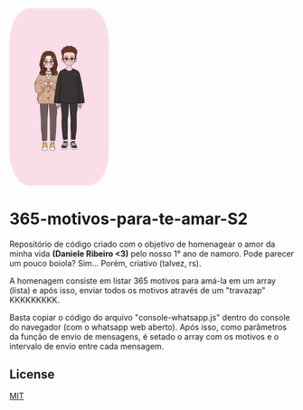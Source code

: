 <img src="./images/eu&ela.jpeg" style="width: 35%; border-radius: 20%;">

# 365-motivos-para-te-amar-S2

Repositório de código criado com o objetivo de homenagear o amor da minha vida **(Daniele Ribeiro <3)** pelo nosso 1° ano de namoro.
Pode parecer um pouco boiola? Sim... Porém, criativo (talvez, rs).

A homenagem consiste em listar 365 motivos para amá-la em um array (lista) e após isso, enviar todos os motivos através de um "travazap" KKKKKKKKK.

Basta copiar o código do arquivo "console-whatsapp.js" dentro do console do navegador (com o whatsapp web aberto). Após isso, como parâmetros da função de envio de mensagens, é setado o array com os motivos e o intervalo de envio entre cada mensagem.

## License
[MIT](https://choosealicense.com/licenses/mit/)